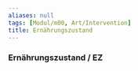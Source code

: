 ```yaml
---
aliases: null
tags: [Modul/m00, Art/Intervention]
title: Ernährungszustand
---
```

### Ernährungszustand / EZ